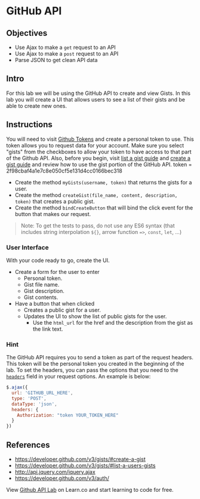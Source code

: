 # GitHub API

## Objectives
+ Use Ajax to make a `get` request to an API
+ Use Ajax to make a `post` request to an API
+ Parse JSON to get clean API data

## Intro
For this lab we will be using the GitHub API to create and view Gists. In this lab you will create a UI that allows users to see a list of their gists and be able to create new ones.

## Instructions
You will need to visit [Github Tokens](https://github.com/settings/tokens) and create a personal token to use. This token allows you to request data for your account. Make sure you select "gists" from the checkboxes to allow your token to have access to that part of the Github API. Also, before you begin, visit [list a gist guide](https://developer.github.com/v3/gists/#list-a-users-gists) and [create a gist guide](https://developer.github.com/v3/gists/#create-a-gist) and review how to use the gist portion of the GitHub API.
token = 2f98cbaf4a1e7c8e050cf5e131d4cc0166bec318
- Create the method `myGists(username, token)` that returns the gists for a user.
- Create the method `createGist(file_name, content, description, token)` that creates a public gist.
- Create the method `bindCreateButton` that will bind the click event
  for the button that makes our request.

>Note: To get the tests to pass, do not use any ES6 syntax (that includes string interpolation ``${}``, arrow function `=>`, `const`, `let`, ...)

### User Interface
With your code ready to go, create the UI.
- Create a form for the user to enter
  - Personal token.
  - Gist file name.
  - Gist description.
  - Gist contents.
- Have a button that when clicked
  - Creates a public gist for a user.
  - Updates the UI to show the list of public gists for the user.
    - Use the `html_url` for the href and the description from the gist
      as the link text.

### Hint
The GitHub API requires you to send a token as part of the request
headers. This token will be the personal token you created in the
beginning of the lab. To set the headers, you can pass the options
that you need to the [`headers`](http://api.jquery.com/jquery.ajax/) field in
your request options. An example is below:

``` javascript
$.ajax({
  url: 'GITHUB_URL_HERE',
  type: 'POST',
  dataType: 'json',
  headers: {
    Authorization: "token YOUR_TOKEN_HERE"
  }
})
```

## References
- https://developer.github.com/v3/gists/#create-a-gist
- https://developer.github.com/v3/gists/#list-a-users-gists
- http://api.jquery.com/jquery.ajax
- https://developer.github.com/v3/auth/

<p class='util--hide'>View <a href='https://learn.co/lessons/js-apis-lab'>Github API Lab</a> on Learn.co and start learning to code for free.</p>

